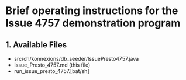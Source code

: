 # Brief operating instructions for the Issue 4757 demonstration program 

## 1. Available Files

- src/ch/konnexions/db_seeder/IssuePresto4757.java
- Issue_Presto_4757.md (this file)
- run_issue_presto_4757.[bat/sh]

